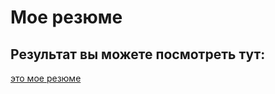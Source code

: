 # Мое резюме

## Результат вы можете посмотреть тут: 

[это мое резюме](https://hoax123.github.io/resume/)
